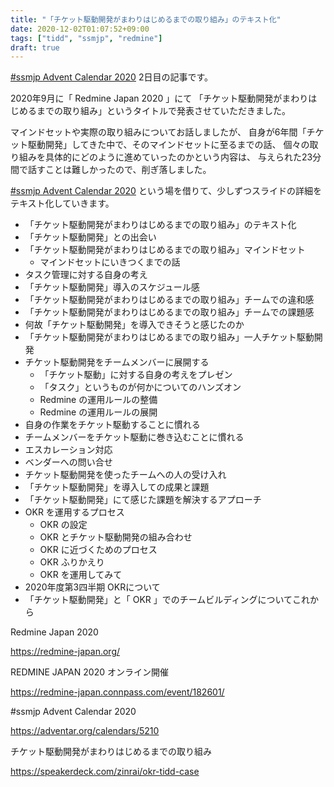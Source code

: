 ```yaml
---
title: "「チケット駆動開発がまわりはじめるまでの取り組み」のテキスト化"
date: 2020-12-02T01:07:52+09:00
tags: ["tidd", "ssmjp", "redmine"]
draft: true
---
```


[#ssmjp Advent Calendar 2020](https://adventar.org/calendars/5210) 2日目の記事です。

2020年9月に「 Redmine Japan 2020 」にて
「チケット駆動開発がまわりはじめるまでの取り組み」というタイトルで発表させていただきました。

マインドセットや実際の取り組みについてお話しましたが、
自身が6年間「チケット駆動開発」してきた中で、そのマインドセットに至るまでの話、
個々の取り組みを具体的にどのように進めていったのかという内容は、
与えられた23分間で話すことは難しかったので、削ぎ落しました。

[#ssmjp Advent Calendar 2020](https://adventar.org/calendars/5210)
という場を借りて、少しずつスライドの詳細をテキスト化していきます。

* 「チケット駆動開発がまわりはじめるまでの取り組み」のテキスト化
* 「チケット駆動開発」との出会い
* 「チケット駆動開発がまわりはじめるまでの取り組み」マインドセット
	* マインドセットにいきつくまでの話
* タスク管理に対する自身の考え
* 「チケット駆動開発」導入のスケジュール感
* 「チケット駆動開発がまわりはじめるまでの取り組み」チームでの違和感
* 「チケット駆動開発がまわりはじめるまでの取り組み」チームでの課題感
* 何故「チケット駆動開発」を導入できそうと感じたのか
* 「チケット駆動開発がまわりはじめるまでの取り組み」一人チケット駆動開発
* チケット駆動開発をチームメンバーに展開する
	* 「チケット駆動」に対する自身の考えをプレゼン
	* 「タスク」というものが何かについてのハンズオン
	* Redmine の運用ルールの整備
	* Redmine の運用ルールの展開
* 自身の作業をチケット駆動することに慣れる
* チームメンバーをチケット駆動に巻き込むことに慣れる
* エスカレーション対応
* ベンダーへの問い合せ
* チケット駆動開発を使ったチームへの人の受け入れ
* 「チケット駆動開発」を導入しての成果と課題
* 「チケット駆動開発」にて感じた課題を解決するアプローチ
* OKR を運用するプロセス
	* OKR の設定
	* OKR とチケット駆動開発の組み合わせ
	* OKR に近づくためのプロセス
	* OKR ふりかえり
	* OKR を運用してみて
* 2020年度第3四半期 OKRについて
* 「チケット駆動開発」と「 OKR 」でのチームビルディングについてこれから

Redmine Japan 2020

https://redmine-japan.org/

REDMINE JAPAN 2020 オンライン開催

https://redmine-japan.connpass.com/event/182601/

\#ssmjp Advent Calendar 2020

https://adventar.org/calendars/5210

チケット駆動開発がまわりはじめるまでの取り組み

https://speakerdeck.com/zinrai/okr-tidd-case
